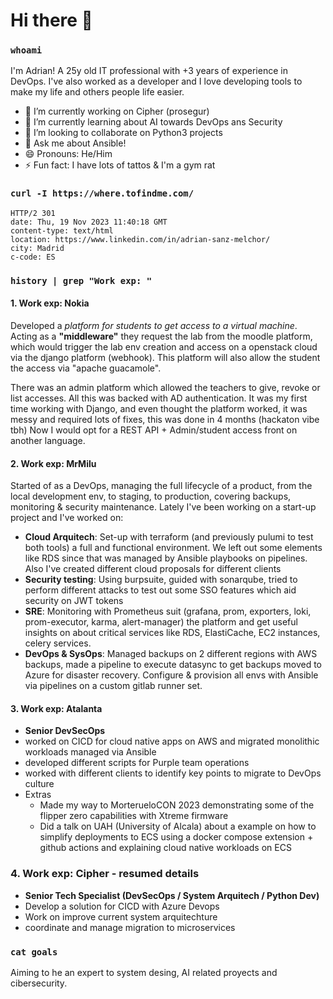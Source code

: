 # Hi there 👋

### `whoami`

I'm Adrian! A 25y old IT professional with +3 years of experience in DevOps. I've also worked as a developer and I love developing tools to make my life and others people life easier. 

- 🔭 I’m currently working on Cipher (prosegur)
- 🌱 I’m currently learning about AI towards DevOps ans Security 
- 👯 I’m looking to collaborate on Python3 projects 
- 💬 Ask me about Ansible!
- 😄 Pronouns: He/Him
- ⚡ Fun fact: I have lots of tattos & I'm a gym rat

### `curl -I https://where.tofindme.com/`

```
HTTP/2 301 
date: Thu, 19 Nov 2023 11:40:18 GMT
content-type: text/html
location: https://www.linkedin.com/in/adrian-sanz-melchor/
city: Madrid
c-code: ES
```

### `history | grep "Work exp: "`

####  **1. Work exp: Nokia**

Developed a *platform for students to get access to a virtual machine*. Acting as a **"middleware"** they request the lab from the moodle platform, which would trigger the lab env creation and access on a openstack cloud via the django platform (webhook). This platform will also allow the student the access via "apache guacamole".

There was an admin platform which allowed the teachers to give, revoke or list accesses. All this was backed with AD authentication. It was my first time working with Django, and even thought the platform worked, it was messy and required lots of fixes, this was done in 4 months (hackaton vibe tbh) Now I would opt for a REST API + Admin/student access front on another language. 

####  **2. Work exp: MrMilu**

Started of as a DevOps, managing the full lifecycle of a product, from the local development env, to staging, to production, covering backups, monitoring & security maintenance. Lately I've been working on a start-up project and I've worked on:
- **Cloud Arquitech**: Set-up with terraform (and previously pulumi to test both tools) a full and functional environment. We left out some elements like RDS since that was managed by Ansible playbooks on pipelines. Also I've created different cloud proposals for different clients 
- **Security testing**: Using burpsuite, guided with sonarqube, tried to perform different attacks to test out some SSO features which aid security on JWT tokens
- **SRE**: Monitoring with Prometheus suit (grafana, prom, exporters, loki, prom-executor, karma, alert-manager) the platform and get useful insights on about critical services like RDS, ElastiCache, EC2 instances, celery services. 
- **DevOps & SysOps**: Managed backups on 2 different regions with AWS backups, made a pipeline to execute datasync to get backups moved to Azure for disaster recovery. Configure & provision all envs with Ansible via pipelines on a custom gitlab runner set. 

#### **3. Work exp: Atalanta**

- **Senior DevSecOps** 
- worked on CICD for cloud native apps on AWS and migrated monolithic workloads managed via Ansible
- developed different scripts for Purple team operations
- worked with different clients to identify key points to migrate to DevOps culture
- Extras
	- Made my way to MorterueloCON 2023 demonstrating some of the flipper zero capabilities with Xtreme firmware
	- Did a talk on UAH (University of Alcala) about a example on how to simplify deployments to ECS using a docker compose extension + github actions and explaining cloud native workloads on ECS

### **4. Work exp: Cipher - resumed details**

- **Senior Tech Specialist (DevSecOps / System Arquitech / Python Dev)**
- Develop a solution for CICD with Azure Devops
- Work on improve current system arquitechture 
- coordinate and manage migration to microservices

### `cat goals`

Aiming to he an expert to system desing, AI related proyects and cibersecurity.
